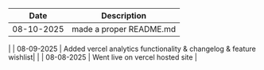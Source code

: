 | Date        | Description                          |
| ----------- | ------------------------------------ |
| 08-10-2025  | made a proper README.md |
|
| 08-09-2025  | Added vercel analytics functionality & changelog & feature wishlist|
|
| 08-08-2025  | Went live on vercel hosted site      |

